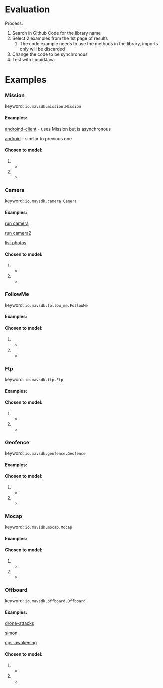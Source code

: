 # Evaluation
Process:
1. Search in Github Code for the library name
2. Select 2 examples from the 1st page of results
   1. The code example needs to use the methods in the library, imports only will be discarded
3. Change the code to be synchronous
4. Test with LiquidJava



# Examples

### Mission
keyword: `io.mavsdk.mission.Mission`

#### Examples:
[androind-client](https://github.com/jankrystianserafim/android-client/blob/d622b16126c2421dcff27e1be0d59c22deaab349/app/src/main/java/io/mavsdk/androidclient/MapsViewModel.java) -
uses Mission but is asynchronous

[android](https://github.com/KINGPEYTON/mavlink-test/blob/b8b9704d12cc162a5591f8b70ca5395c6824586b/app/src/main/java/io/mavsdk/androidclient/MapsViewModel.java) -
similar to previous one

#### Chosen to model:
1. -
2. -

### Camera
keyword: `io.mavsdk.camera.Camera`

#### Examples:
[run camera](https://github.com/mavlink/MAVSDK-Java/blob/d4f9b6d5ef60d01423ee2d47ea6fa4892065efae/examples/java-client/src/main/java/io/mavsdk/example/RunCamera.java#L4)

[run camera2](https://github.com/mavlink/MAVSDK-Java/blob/d4f9b6d5ef60d01423ee2d47ea6fa4892065efae/examples/java-client/src/main/java/io/mavsdk/example/RunCamera.java#L4)


[list photos](https://github.com/mavlink/MAVSDK-Java/blob/d4f9b6d5ef60d01423ee2d47ea6fa4892065efae/examples/java-client/src/main/java/io/mavsdk/example/ListPhotos.java#L4)

#### Chosen to model:
1. -
2. -


### FollowMe
keyword: `io.mavsdk.follow_me.FollowMe`

#### Examples:

#### Chosen to model:
1. -
2. -

### Ftp
keyword: `io.mavsdk.ftp.Ftp`

#### Examples:

#### Chosen to model:
1. -
2. -


### Geofence
keyword: `io.mavsdk.geofence.Geofence`

#### Examples:

#### Chosen to model:
1. -
2. -


### Mocap
keyword: `io.mavsdk.mocap.Mocap`

#### Examples:

#### Chosen to model:
1. -
2. -

### Offboard
keyword: `io.mavsdk.offboard.Offboard`

#### Examples:
[drone-attacks](https://github.com/VUISIS/drone-attacks/blob/aa92f3462aebe1be86bb81b31907f939d0f388ee/Java/src/main/java/edu/cmu/demo/utils/DroneAction.java#L10)

[simon](https://github.com/sychoo/CPS-weakening-based-resolution/blob/d0c61d94fd57f8404e0386c90b3e93fbfdfccc7e/px4-experiments/src/main/java/edu/cmu/px4/mavsdk/examples/OffboardExample.java#L9)

[cps-awakening](https://github.com/sychoo/CPS-weakening-based-resolution/blob/d0c61d94fd57f8404e0386c90b3e93fbfdfccc7e/px4-experiments/src/main/java/edu/cmu/px4/mavsdk/examples/ChangeHeadingVelocityNed.java#L11)


#### Chosen to model:
1. -
2. -